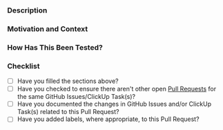 <!---
Pull Request Template
- Please fill the sections below as described in the comments.
- This information simplifies collaboration and helps future readers.
- Reviewers should ask for this info to be filled when missing.
-->

<!---
PR Metadata
- Title: Provide a short summary of the PR changes.
- Assignees: Assign yourself and other direct collaborators.
- Type: Create the PR as a draft. Only set it to non-draft when it is ready to be reviewed.
- Reviewers: Only assign reviewers when the PR is ready to be reviewed.
- Labels: Only assign labels with high priority and important context. Default is label-less.
-->

### Description
<!--- Describe your changes in detail -->
<!--- If there are other links relevant to this PR, mention them here as well -->

### Motivation and Context
<!--- Why is this change required? What problem does it solve? -->

### How Has This Been Tested?
<!--- Please describe in detail how you tested your changes. -->
<!--- Readers can use this info to verify or try the changes. -->
<!--- - Code snippet with the commands you used to test this locally. -->
<!--- - Link to relevant CI run. -->
<!--- - Other useful info for reviewers. -->

### Checklist
<!--- Put an `x` in the boxes that apply. -->

- [ ] Have you filled the sections above?
- [ ] Have you checked to ensure there aren't other open [Pull Requests](../pulls) for the same GitHub Issues/ClickUp Task(s)?
- [ ] Have you documented the changes in GitHub Issues and/or ClickUp Task(s) related to this Pull Request?
- [ ] Have you added labels, where appropriate, to this Pull Request?

<!--
Do not include screenshots.
- These will be accessible from everyone outside DeepX-inc.
- Add them to the ClickUp task instead.
-->